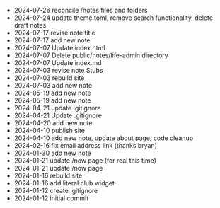 * 2024-07-26 reconcile /notes files and folders
* 2024-07-24 update theme.toml, remove search functionality, delete draft notes
* 2024-07-17 revise note title
* 2024-07-17 add new note
* 2024-07-07 Update index.html
* 2024-07-07 Delete public/notes/life-admin directory
* 2024-07-07 Update index.md
* 2024-07-03 revise note Stubs
* 2024-07-03 rebuild site
* 2024-07-03 add new note
* 2024-05-19 add new note
* 2024-05-19 add new note
* 2024-04-21 update .gitignore
* 2024-04-21 Update .gitignore
* 2024-04-20 add new note
* 2024-04-10 publish site
* 2024-04-10 add new note, update about page, code cleanup
* 2024-02-16 fix email address link (thanks bryan)
* 2024-01-30 add new note
* 2024-01-21 update /now page (for real this time)
* 2024-01-21 update /now page
* 2024-01-16 rebuild site
* 2024-01-16 add literal.club widget
* 2024-01-12 create .gitignore
* 2024-01-12 initial commit